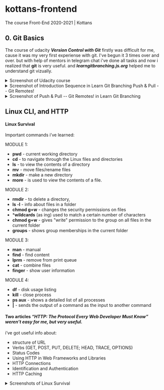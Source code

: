 # kottans-frontend

The course Front-End 2020-2021 | Kottans

 
## 0. Git Basics

The course of udacity ***Version Control with Git*** firstly was difficult for me, cause it was my very first experiense with git. I've begun it 3 times over and over. but with help of mentors in telegram chat i've done all tasks and now i realized that **git** is very useful.
and ***learngitbranching.js.org*** helped me to understand git vizually.

<details>
  <summary>
    Screenshot of Udacity course
  </summary>
 
  <img width="968" alt="Screen Shot 2020-10-25 at 9 24 13 AM" src="https://user-images.githubusercontent.com/62745604/97101365-6bdd1d00-16a5-11eb-8666-e1602dc28b09.png">

</details>

<details>
  <summary>
    Screenshot of Introduction Sequence in Learn Git Branching Push & Pull -- Git Remotes!
  </summary>
 
  <img width="897" alt="Screen Shot 2020-10-25 at 8 29 19 AM" src="https://user-images.githubusercontent.com/62745604/97101691-17876c80-16a8-11eb-9099-3d88587b3b77.png">

</details>

<details>
  <summary>
    Screenshot of Push & Pull -- Git Remotes! in Learn Git Branching 
  </summary>
 
 <img width="893" alt="Screen Shot 2020-10-25 at 8 29 42 AM" src="https://user-images.githubusercontent.com/62745604/97101744-7cdb5d80-16a8-11eb-8c67-d7290cc6df9b.png">

</details>

## Linux CLI, and HTTP

#### Linux Survival

Important commands i’ve learned:

MODULE 1:

- **pwd** - current working directory
- **cd** - to navigate through the Linux files and directories
- **ls** -   to view the contents of a directory
- **mv** - move files/renamе files
- **mkdir** - make a new directory
- **more** - is used to view the contents of a file. 

MODULE 2:

- **rmdir** - to delete a directory,
- **ls -l** - info about files in a folder
- **chmod g+w** - changes the security permissions on files
- ***wildcards** (as ing) used to match a certain number of characters
- **chmod g+w** - gives "write" permission to the group on all files in the current folder
- **groups** - shows group memberships in the current folder

MODULE 3:

- **man** - manual
- **find** - find content
- **lprm** - remove from print queue
- **cat** - combine files
- **finger** - show user information

MODULE 4:

- **df** - disk usage listing
- **kill** - close process
- **ps aux** - shows a detailed list of all processes
- **|** - sends the output of a command as the input to another command



#### Two articles ***“HTTP: The Protocol Every Web Developer Must Know” weren’t easy for me, but very useful.***

i’ve got useful info about:

- structure of URL
- Verbs (GET, POST, PUT, DELETE; HEAD, TRACE, OPTIONS)
- Status Codes
- Using HTTP in Web Frameworks and Libraries
- HTTP Connections
- Identification and Authentication
- HTTP Caching

<details>
  <summary>
    Screenshots of Linux Survival
  </summary>
 
 <img width="1035" alt="quiz 1" src="https://user-images.githubusercontent.com/62745604/97493148-3a967280-196d-11eb-92c9-90a7d2eb6ab9.png">
<img width="1035" alt="quiz 2" src="https://user-images.githubusercontent.com/62745604/97493166-3ec29000-196d-11eb-9ac0-c4643818b297.png">
<img width="1035" alt="quiz 3" src="https://user-images.githubusercontent.com/62745604/97493172-3ff3bd00-196d-11eb-9668-c9f5f9e3d37f.png">
<img width="1035" alt="quiz 4" src="https://user-images.githubusercontent.com/62745604/97493175-408c5380-196d-11eb-95f7-24a848d567a0.png">

</details>

